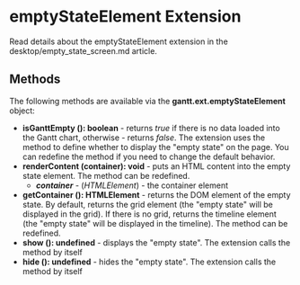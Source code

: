 emptyStateElement Extension
======================

Read details about the emptyStateElement extension in the desktop/empty_state_screen.md article.

## Methods

The following methods are available via the **gantt.ext.emptyStateElement** object:

- <span class=submethod>**isGanttEmpty (): boolean**</span> - returns *true* if there is no data loaded into the Gantt chart, otherwise - returns *false*. The extension uses the method to define whether to display the "empty state" on the page. You can redefine the method if you need to change the default behavior.
- <span class=submethod>**renderContent (container): void**</span> - puts an HTML content into the empty state element. The method can be redefined.
    - **_container_** - (*HTMLElement*) - the container element
- <span class=submethod>**getContainer (): HTMLElement**</span> - returns the DOM element of the empty state. By default, returns the grid element (the "empty state" will be displayed in the grid). If there is no grid, returns the timeline element (the "empty state" will be displayed in the timeline). The method can be redefined.
- <span class=submethod>**show (): undefined**</span> - displays the "empty state". The extension calls the method by itself
- <span class=submethod>**hide (): undefined**</span> - hides the "empty state". The extension calls the method by itself
